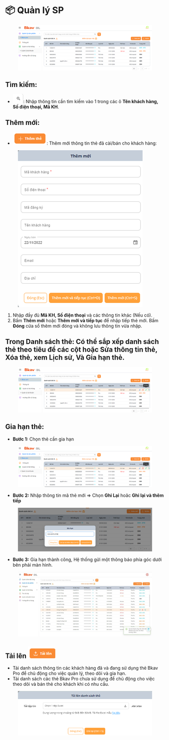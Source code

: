 # 📦 Quản lý SP

<figure><img src="../.gitbook/assets/9.png" alt=""><figcaption></figcaption></figure>

## Tìm kiếm:

* ![](../.gitbook/assets/10.png): Nhập thông tin cần tìm kiếm vào 1 trong các ô **Tên khách hàng, Số điện thoại, Mã KH**.

## Thêm mới:

* ![](../.gitbook/assets/11.png): Thêm mới thông tin thẻ đã cài/bán cho khách hàng:

<figure><img src="../.gitbook/assets/12.png" alt=""><figcaption></figcaption></figure>

1. Nhập đầy đủ **Mã KH, Số điện thoại** và các thông tin khác (Nếu có).
2. Bấm **Thêm mới** hoặc **Thêm mới và tiếp tục** để nhập tiếp thẻ mới. Bấm **Đóng** cửa sổ thêm mới đóng và không lưu thông tin vừa nhập.

## Trong Danh sách thẻ: Có thể sắp xếp danh sách thẻ theo tiêu đề các cột hoặc Sửa thông tin thẻ, Xóa thẻ, xem Lịch sử, Và Gia hạn thẻ.&#x20;

<figure><img src="../.gitbook/assets/13.png" alt=""><figcaption></figcaption></figure>

## Gia hạn thẻ:

* **Bước 1:** Chọn thẻ cần gia hạn

<figure><img src="../.gitbook/assets/14.png" alt=""><figcaption></figcaption></figure>

* **Bước 2:**  Nhập thông tin mã thẻ mới => Chọn **Ghi Lại** hoăc **Ghi lại và thêm tiếp**

<figure><img src="../.gitbook/assets/15.png" alt=""><figcaption></figcaption></figure>

* **Bước 3:** Gia hạn thành công, Hệ thống gửi một thông báo phía góc dưới bên phải màn hình.

<figure><img src="../.gitbook/assets/16.png" alt=""><figcaption></figcaption></figure>

## Tải lên ![](../.gitbook/assets/17.png)&#x20;

* Tải danh sách thông tin các khách hàng đã và đang sử dụng thẻ Bkav Pro để chủ động cho việc quản lý, theo dõi và gia hạn.
* Tải danh sách các thẻ Bkav Pro chưa sử dụng để chủ động cho việc theo dõi và bán thẻ cho khách khi có nhu cầu.

<figure><img src="../.gitbook/assets/18.png" alt=""><figcaption></figcaption></figure>
